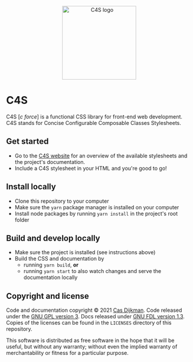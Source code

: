 <!--
SPDX-FileCopyrightText: 2021 Cas Dijkman

SPDX-License-Identifier: GFDL-1.3-only
-->

<p align="center">
    <a href="https://c4s.cdijkman.nl/">
        <img src="https://c4s.cdijkman.nl/logo.svg" alt="C4S logo" width="200">
    </a>
</p>

# C4S

C4S [*c force*] is a functional CSS library for front-end web development.
C4S stands for Concise Configurable Composable Classes Stylesheets.

## Get started

- Go to the [C4S website](https://c4s.website) for an overview of the available
  stylesheets and the project's documentation.
- Include a C4S stylesheet in your HTML and you're good to go!

## Install locally

- Clone this repository to your computer
- Make sure the `yarn` package manager is installed on your computer
- Install node packages by running `yarn install` in the project's root folder

## Build and develop locally

- Make sure the project is installed (see instructions above)
- Build the CSS and documentation by
  - running `yarn build`, **or**
  - running `yarn start` to also watch changes and serve the documentation locally

## Copyright and license

Code and documentation copyright © 2021 [Cas Dijkman](https://dijkman.xyz).
Code released under the [GNU GPL version 3](https://www.gnu.org/licenses/gpl-3.0.en.html).
Docs released under [GNU FDL version 1.3](https://www.gnu.org/licenses/fdl-1.3.html).
Copies of the licenses can be found in the `LICENSES` directory of this repository.

This software is distributed as free software in the hope that it will be useful, but
without any warranty; without even the implied warranty of merchantability or fitness for
a particular purpose.
